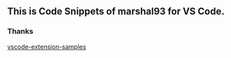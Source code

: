 ## This is Code Snippets of marshal93 for VS Code.

### Thanks

[vscode-extension-samples](https://github.com/microsoft/vscode-extension-samples)
